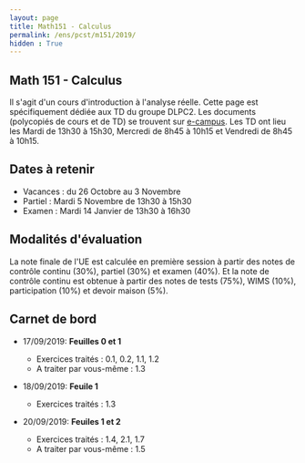 ```yaml
---
layout: page
title: Math151 - Calculus
permalink: /ens/pcst/m151/2019/
hidden : True
---
```



## Math 151 - Calculus

Il s'agit d'un cours d'introduction à l'analyse réelle. Cette page est spécifiquement dédiée aux TD du groupe DLPC2. Les documents (polycopiés de cours et de TD) se trouvent sur [e-campus](https://ecampus.paris-saclay.fr/). Les TD ont lieu les Mardi de 13h30 à 15h30, Mercredi de 8h45 à 10h15 et Vendredi de 8h45 à 10h15.

## Dates à retenir

* Vacances : du 26 Octobre au 3 Novembre
* Partiel : Mardi 5 Novembre de 13h30 à 15h30
* Examen : Mardi 14 Janvier de 13h30 à 16h30

## Modalités d'évaluation

La note finale de l'UE est calculée en première session à partir des notes de contrôle continu (30%), partiel (30%) et examen (40%). Et la note de contrôle continu est obtenue à partir des notes de tests (75%), WIMS (10%), participation (10%) et devoir maison (5%).

## Carnet de bord

- <span class="date">17/09/2019:</span> **Feuilles 0 et 1**
	* Exercices traités : 0.1, 0.2, 1.1, 1.2
	* A traiter par vous-même : 1.3
    
- <span class="date">18/09/2019:</span> **Feuile 1**
	* Exercices traités : 1.3
	
- <span class="date">20/09/2019:</span> **Feuiles 1 et 2**
	* Exercices traités : 1.4, 2.1, 1.7
	* A traiter par vous-même : 1.5
